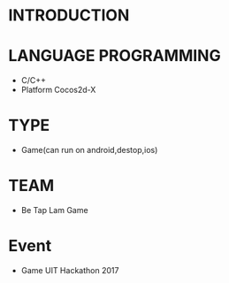 # INTRODUCTION
# LANGUAGE PROGRAMMING
* C/C++
* Platform Cocos2d-X
# TYPE
* Game(can run on android,destop,ios)
# TEAM
* Be Tap Lam Game
# Event 
* Game UIT Hackathon 2017
